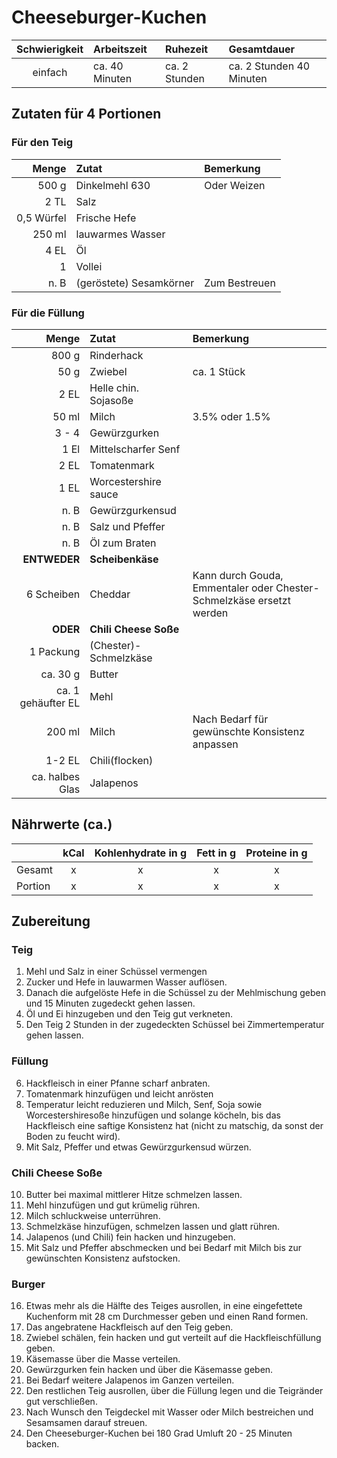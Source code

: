 # Cheeseburger-Kuchen

| Schwierigkeit | Arbeitszeit    | Ruhezeit      | Gesamtdauer              |
|:-------------:|:---------------|:--------------|:-------------------------|
|    einfach    | ca. 40 Minuten | ca. 2 Stunden | ca. 2 Stunden 40 Minuten |

## Zutaten für 4 Portionen
### Für den Teig
|      Menge | Zutat                   | Bemerkung     |
|-----------:|:------------------------|:--------------|
|      500 g | Dinkelmehl 630          | Oder Weizen   |
|       2 TL | Salz                    |               |
| 0,5 Würfel | Frische Hefe            |               |
|     250 ml | lauwarmes Wasser        |               |
|       4 EL | Öl                      |               |
|          1 | Vollei                  |               |
|       n. B | (geröstete) Sesamkörner | Zum Bestreuen |

### Für die Füllung
|              Menge | Zutat                 | Bemerkung                                                            |
|-------------------:|:----------------------|:---------------------------------------------------------------------|
|              800 g | Rinderhack            |                                                                      |
|               50 g | Zwiebel               | ca. 1 Stück                                                          |
|               2 EL | Helle chin. Sojasoße  |                                                                      |
|              50 ml | Milch                 | 3.5% oder  1.5%                                                      |
|              3 - 4 | Gewürzgurken          |                                                                      |
|               1 El | Mittelscharfer Senf   |                                                                      |
|               2 EL | Tomatenmark           |                                                                      |
|               1 EL | Worcestershire sauce  |                                                                      |
|               n. B | Gewürzgurkensud       |                                                                      |
|               n. B | Salz und Pfeffer      |                                                                      |
|               n. B | Öl zum Braten         |                                                                      |
|       **ENTWEDER** | **Scheibenkäse**      |                                                                      |
|         6 Scheiben | Cheddar               | Kann durch Gouda, Emmentaler oder Chester-Schmelzkäse ersetzt werden |
|           **ODER** | **Chili Cheese Soße** |                                                                      |
|          1 Packung | (Chester)-Schmelzkäse |                                                                      |
|           ca. 30 g | Butter                |                                                                      |
| ca. 1 gehäufter EL | Mehl                  |                                                                      |
|             200 ml | Milch                 | Nach Bedarf für gewünschte Konsistenz anpassen                       |
|             1-2 EL | Chili(flocken)        |                                                                      |
|    ca. halbes Glas | Jalapenos             |                                                                      |

## Nährwerte (ca.)
|         | kCal | Kohlenhydrate in g | Fett in g | Proteine in g |
|---------|:----:|:------------------:|:---------:|:-------------:|
| Gesamt  |  x   |         x          |     x     |       x       |
| Portion |  x   |         x          |     x     |       x       |

## Zubereitung
### Teig
1. Mehl und Salz in einer Schüssel vermengen
2. Zucker und Hefe in lauwarmen Wasser auflösen.
3. Danach die aufgelöste Hefe in die Schüssel zu der Mehlmischung geben und 15 Minuten zugedeckt gehen lassen.
4. Öl und Ei hinzugeben und den Teig gut verkneten.
5. Den Teig 2 Stunden in der zugedeckten Schüssel bei Zimmertemperatur gehen lassen.
### Füllung
6. Hackfleisch in einer Pfanne scharf anbraten.
7. Tomatenmark hinzufügen und leicht anrösten
8. Temperatur leicht reduzieren und Milch, Senf, Soja sowie Worcestershiresoße hinzufügen und solange köcheln, bis das Hackfleisch eine saftige Konsistenz hat (nicht zu matschig, da sonst der Boden zu feucht wird).
9. Mit Salz, Pfeffer und etwas Gewürzgurkensud würzen.
### Chili Cheese Soße
10. Butter bei maximal mittlerer Hitze schmelzen lassen.
11. Mehl hinzufügen und gut krümelig rühren.
12. Milch schluckweise unterrühren.
13. Schmelzkäse hinzufügen, schmelzen lassen und glatt rühren.
14. Jalapenos (und Chili) fein hacken und hinzugeben.
15. Mit Salz und Pfeffer abschmecken und bei Bedarf mit Milch bis zur gewünschten Konsistenz aufstocken.
### Burger
16. Etwas mehr als die Hälfte des Teiges ausrollen, in eine eingefettete Kuchenform mit 28 cm Durchmesser geben und einen Rand formen.
17. Das angebratene Hackfleisch auf den Teig geben.
18. Zwiebel schälen, fein hacken und gut verteilt auf die Hackfleischfüllung geben.
19. Käsemasse über die Masse verteilen.
20. Gewürzgurken fein hacken und über die Käsemasse geben.
21. Bei Bedarf weitere Jalapenos im Ganzen verteilen.
22. Den restlichen Teig ausrollen, über die Füllung legen und die Teigränder gut verschließen.
23. Nach Wunsch den Teigdeckel mit Wasser oder Milch bestreichen und Sesamsamen darauf streuen.
24. Den Cheeseburger-Kuchen bei 180 Grad Umluft 20 - 25 Minuten backen.
